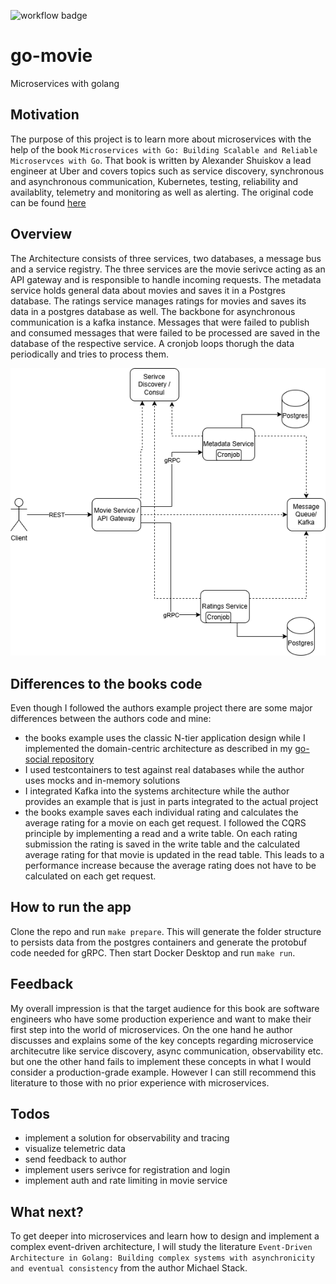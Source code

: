 ![workflow badge](https://github.com/karaMuha/go-movie/actions/workflows/ci.yaml/badge.svg)

# go-movie
Microservices with golang

## Motivation
The purpose of this project is to learn more about microservices with the help of the book `Microservices with Go: Building Scalable and Reliable Microservces with Go`. That book is written by Alexander Shuiskov a lead engineer at Uber and covers topics such as service discovery, synchronous and asynchronous communication, Kubernetes, testing, reliability and availablity, telemetry and monitoring as well as alerting.
The original code can be found [here](https://github.com/PacktPublishing/Microservices-with-Go)

## Overview
The Architecture consists of three services, two databases, a message bus and a service registry. The three services are the movie serivce acting as an API gateway and is responsible to handle incoming requests. The metadata service holds general data about movies and saves it in a Postgres database. The ratings service manages ratings for movies and saves its data in a postgres database as well. The backbone for asynchronous communication is a kafka instance.
Messages that were failed to publish and consumed messages that were failed to be processed are saved in the database of the respective service. A cronjob loops thorugh the data periodically and tries to process them.

![Diagram of the architecture](/microservice.drawio.png)

## Differences to the books code
Even though I followed the authors example project there are some major differences between the authors code and mine:
- the books example uses the classic N-tier application design while I implemented the domain-centric architecture as described in my [go-social repository](https://github.com/karaMuha/go-social)
- I used testcontainers to test against real databases while the author uses mocks and in-memory solutions
- I integrated Kafka into the systems architecture while the author provides an example that is just in parts integrated to the actual project
- the books example saves each individual rating and calculates the average rating for a movie on each get request. I followed the CQRS principle by implementing a read and a write table. On each rating submission the rating is saved in the write table and the calculated average rating for that movie is updated in the read table. This leads to a performance increase because the average rating does not have to be calculated on each get request.

## How to run the app
Clone the repo and run `make prepare`. This will generate the folder structure to persists data from the postgres containers and generate the protobuf code needed for gRPC. Then start Docker Desktop and run `make run`.

## Feedback
My overall impression is that the target audience for this book are software engineers who have some production experience and want to make their first step into the world of microservices.
On the one hand he author discusses and explains some of the key concepts regarding microservice architecutre like service discovery, async communication, observability etc. but one the other hand fails to implement these concepts in what I would consider a production-grade example.
However I can still recommend this literature to those with no prior experience with microservices.

## Todos
- implement a solution for observability and tracing
- visualize telemetric data
- send feedback to author
- implement users serivce for registration and login
- implement auth and rate limiting in movie service

## What next?
To get deeper into microservices and learn how to design and implement a complex event-driven architecture, I will study the literature `Event-Driven Architecture in Golang: Building complex systems with asynchronicity and eventual consistency` from the author Michael Stack.